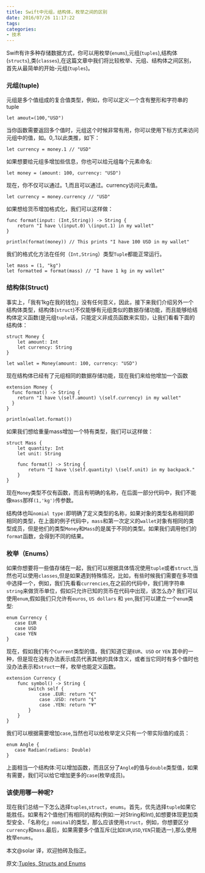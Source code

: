 ```yaml
---
title: Swift中元组，结构体，枚举之间的区别
date: 2016/07/26 11:17:22
tags:
categories:
- 技术
---
```


Swift有许多种存储数据方式，你可以用枚举(`enums`),元组(`tuples`),结构体(`structs`),类(`classes`),在这篇文章中我们将比较枚举、元组、结构体之间区别，首先从最简单的开始-元组(`tuples`)。

### 元组(tuple)

元组是多个值组成的复合值类型，例如，你可以定义一个含有整形和字符串的tuple

```
let amout=(100,"USD")
```

当你函数需要返回多个值时，元组这个时候非常有用，你可以使用下标方式来访问元组中的值，如。0,.1以此类推，如下：

```
let currency = money.1 // "USD"
```

如果想要给元组多增加些信息，你也可以给元组每个元素命名:

```
let money = (amount: 100, currency: "USD")
```

现在，你不仅可以通过。1,而且可以通过。currency访问元素值。

```
let currency = money.currency // "USD"
```

如果想给货币增加格式化，我们可以这样做：

```
func format(input: (Int,String)) -> String {
    return "I have \(input.0) \(input.1) in my wallet"
}
```

```
println(format(money)) // This prints "I have 100 USD in my wallet"
```

我们的格式化方法在任何（`Int,String`）类型`Tuple`都能正常运行。

```
let mass = (1, "kg")
let formatted = format(mass) // "I have 1 kg in my wallet"
```

### 结构体(Struct)

事实上，「我有1kg在我的钱包」没有任何意义，因此，接下来我们介绍另外一个结构体类型，结构体(`struct`)不仅能够有元组类似的数据存储功能，而且能够给结构体定义函数(是元组`tuple`话，只能定义非成员函数来实现)，让我们看看下面的结构体：

```
struct Money {
    let amount: Int
    let currency: String
}

let wallet = Money(amount: 100, currency: "USD")
```

现在结构体已经有了元组相同的数据存储功能，现在我们来给他增加一个函数

```
extension Money {
  func format() -> String {
    return "I have \(self.amount) \(self.currency) in my wallet"
  }
}

println(wallet.format())
```

如果我们想给重量mass增加一个特有类型，我们可以这样做：

```
struct Mass {
    let quantity: Int
    let unit: String

    func format() -> String {
        return "I have \(self.quantity) \(self.unit) in my backpack."
    }
}
```

现在`Money`类型不仅有函数，而且有明确的名称，在后面一部分代码中，我们不能像`mass`那样`(1,'kg')`传参数。

结构体也叫`nomial type:`即明确了定义类型的名称，如果对象的类型名称相同即相同的类型，在上面的例子代码中，`mass`和第一次定义的`wallet`对象有相同的类型成员，但是他们的类型`Money`和`Mass`的是属于不同的类型。如果我们调用他们的`format`函数，会得到不同的结果。

### 枚举（Enums）

如果你想要将一些值存储在一起，我们可以根据具体情况使用`tuple`或者`struct`,当然也可以使用`classes`,但是如果遇到特殊情况，比如，有些时候我们需要在多项值中选择一个，例如，我们先看看`currencies`,在之前的代码中，我们用字符串`string`来做货币单位，假如只允许已知的货币在代码中出现，该怎么办? 我们可以使用`enum`,假如我们只允许有`euros`, `US dollars` 和 `yen`,我们可以建立一个`enum`类型:

```
enum Currency {
   case EUR
   case USD
   case YEN
}
```

现在，假如我们有个`Current`类型的值，我们知道它是`EUR`、`USD` or `YEN` 其中的一种，但是现在没有办法表示成员代表其他的具体含义，或者当它同时有多个值时也没办法表示和`struct`一样，枚举也能定义函数。

```
extension Currency {
    func symbol() -> String {
        switch self {
            case .EUR: return "€"
            case .USD: return "$"
            case .YEN: return "¥"
        }
    }
}
```

我们可以根据需要增加`case`,当然也可以给枚举定义只有一个带实际值的成员：

```
enum Angle {
   case Radian(radians: Double)
}
```

上面相当一个结构体:可以增加函数，而且区分了`Angle`的值与`double`类型值，如果有需要，我们可以给它增加更多的`case`(枚举成员)。

### 该使用哪一种呢?

现在我们总结一下怎么选择`tuples`,`struct`，`enums`。首先，优先选择`tuple`如果它能胜任。如果有2个值他们有相同的结构(例如:一对String和Int),如想要体现更加类型安全、「名称化」`nominal`的类型，那么应该使用`struct`，例如，你想要区分`currency`和`mass`.最后，如果需要多个值互斥(比如`EUR`,`USD`,`YEN`只能选一),那么使用枚举`enums`。

本文@solar 译，欢迎拍砖及指正。

原文:[Tuples, Structs and Enums](http://chris.eidhof.nl/posts/tuples-structs-enums.html)